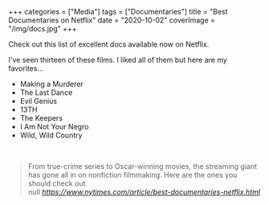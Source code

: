 +++
categories = ["Media"]
tags = ["Documentaries"]
title = "Best Documentaries on Netflix"
date = "2020-10-02"
coverImage = "/img/docs.jpg"
+++

Check out this list of excellent docs available now on Netflix.

<!--more-->

I've seen thirteen of these films. I liked all of them but here are my favorites...
- Making a Murderer
- The Last Dance
- Evil Genius
- 13TH
- The Keepers
- I Am Not Your Negro
- Wild, Wild Country

<br>

<blockquote class="quoteback" darkmode="" data-title="The%20Best%20Documentaries%20on%20Netflix%20Right%20Now" data-author="null" cite="https://www.nytimes.com/article/best-documentaries-netflix.html">
From true-crime series to Oscar-winning movies, the streaming giant has gone all in on nonfiction filmmaking. Here are the ones you should check out.
<footer>null<cite> <a href="https://www.nytimes.com/article/best-documentaries-netflix.html">https://www.nytimes.com/article/best-documentaries-netflix.html</a></cite></footer>
</blockquote><script note="" src="https://cdn.jsdelivr.net/gh/Blogger-Peer-Review/quotebacks@1/quoteback.js"></script>
